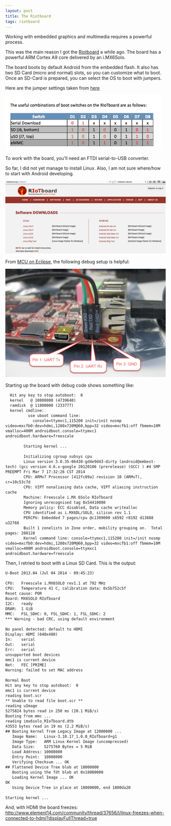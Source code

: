 ```yaml
---
layout: post
title: The Riotboard
tags: riotboard
---
```

Working with embedded graphics and multimedia requires a powerful process.

This was the main reason I got the [Riotboard](http://riotboard.org/) a while ago. The board has a powerful ARM Cortex A9 core delivered by an i.MX6Solo.

The board boots by default Android from the embedded flash.  It also has two SD Card (micro and normal) slots, so you can customize what to boot.
Once an SD-Card is prepared, you can select the OS to boot with jumpers.

Here are the jumper settings taken from [here](http://www.element14.com/community/servlet/JiveServlet/download/2525-37206-123703-151737/RIoTboard+Boot+Switches.pdf)

<img src="/media/images/riot_switches.png" />

To work with the board, you'll need an FTDI serial-to-USB converter.

So far, I did not yet manage to install Linux. Also, I am not sure where/how to start with Android developing.

<img src="/media/images/riotboard_sw_download.png" />


From [MCU on Eclipse](http://mcuoneclipse.com/2014/07/21/terminal-connection-to-the-riot-board/), the following debug setup is helpful:

<img src="/media/images/riot_debug.png" />

Starting up the board with debug code shows something like:

      Hit any key to stop autoboot:  0
      kernel   @ 10808000 (4739640)
      ramdisk  @ 11800000 (233777)
      kernel cmdline:
              use uboot command line:
      	        console=ttymxc1,115200 init=/init nosmp video=mxcfb0:dev=hdmi,1280x720M@60,bpp=32 video=mxcfb1:off fbmem=10M vmalloc=400M androidboot.console=ttymxc1 androidboot.hardware=freescale
      
      		Starting kernel ...
      
      		Initializing cgroup subsys cpu
      		Linux version 3.0.35-06430-gd4e9d43-dirty (android@embest-tech) (gcc version 4.6.x-google 20120106 (prerelease) (GCC) ) #4 SMP PREEMPT Fri Mar 7 17:32:26 CST 2014
      		CPU: ARMv7 Processor [412fc09a] revision 10 (ARMv7), cr=10c53c7d
      		CPU: VIPT nonaliasing data cache, VIPT aliasing instruction cache
      		Machine: Freescale i.MX 6Solo RIoTboard
      		Ignoring unrecognised tag 0x54410008
      		Memory policy: ECC disabled, Data cache writealloc
      		CPU identified as i.MX6DL/SOLO, silicon rev 1.1
      		PERCPU: Embedded 7 pages/cpu @c1309000 s6592 r8192 d13888 u32768
      		Built 1 zonelists in Zone order, mobility grouping on.  Total pages: 208128
      		Kernel command line: console=ttymxc1,115200 init=/init nosmp video=mxcfb0:dev=hdmi,1280x720M@60,bpp=32 video=mxcfb1:off fbmem=10M vmalloc=400M androidboot.console=ttymxc1 androidboot.hardware=freescale

Then, I retried to boot with a Linux SD Card. This is the output:

    
    U-Boot 2013.04 (Jul 04 2014 - 09:45:23)
    
    CPU:   Freescale i.MX6SOLO rev1.1 at 792 MHz
    CPU:   Temperature 41 C, calibration data: 0x5b752c5f
    Reset cause: POR
    Board: MX6SOLO RIoTboard
    I2C:   ready
    DRAM:  1 GiB
    MMC:   FSL_SDHC: 0, FSL_SDHC: 1, FSL_SDHC: 2
    *** Warning - bad CRC, using default environment
    
    No panel detected: default to HDMI
    Display: HDMI (640x480)
    In:    serial
    Out:   serial
    Err:   serial
    unsupported boot devices
    mmc1 is current device
    Net:   FEC [PRIME]
    Warning: failed to set MAC address
    
    Normal Boot
    Hit any key to stop autoboot:  0
    mmc1 is current device
    reading boot.scr
    ** Unable to read file boot.scr **
    reading uImage
    5275824 bytes read in 250 ms (20.1 MiB/s)
    Booting from mmc ...
    reading imx6solo_RIoTboard.dtb
    43553 bytes read in 19 ms (2.2 MiB/s)
    ## Booting kernel from Legacy Image at 12000000 ...
       Image Name:   Linux-3.10.17_1.0.0_RIoTboard+g1
       Image Type:   ARM Linux Kernel Image (uncompressed)
       Data Size:    5275760 Bytes = 5 MiB
       Load Address: 10008000
       Entry Point:  10008000
       Verifying Checksum ... OK
    ## Flattened Device Tree blob at 18000000
       Booting using the fdt blob at 0x18000000
       Loading Kernel Image ... OK
    OK
       Using Device Tree in place at 18000000, end 1800da20
    
    Starting kernel ...


And, with HDMI the board freezes: http://www.element14.com/community/thread/37656/l/linux-freezes-when-connected-to-hdmi?displayFullThread=true


